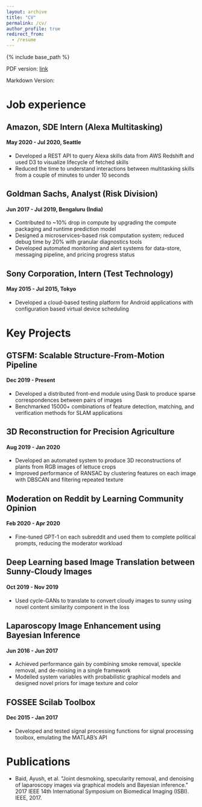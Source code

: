```yaml
---
layout: archive
title: "CV"
permalink: /cv/
author_profile: true
redirect_from:
  - /resume
---
```


{% include base_path %}

PDF version: [link](/files/resume.pdf)

Markdown Version:

# Job experience

## Amazon, SDE Intern (Alexa Multitasking)
#### May 2020 - Jul 2020, Seattle
* Developed a REST API to query Alexa skills data from AWS Redshift and used D3 to visualize lifecycle of fetched skills
* Reduced the time to understand interactions between multitasking skills from a couple of minutes to under 10 seconds

## Goldman Sachs, Analyst (Risk Division)
#### Jun 2017 - Jul 2019, Bengaluru (India)
* Contributed to ~10% drop in compute by upgrading the compute packaging and runtime prediction model
* Designed a microservices-based risk computation system; reduced debug time by 20% with granular diagnostics tools
* Developed automated monitoring and alert systems for data-store, messaging pipeline, and pricing progress status

## Sony Corporation, Intern (Test Technology)
#### May 2015 - Jul 2015, Tokyo
* Developed a cloud-based testing platform for Android applications with configuration based virtual device scheduling

# Key Projects

## GTSFM: Scalable Structure-From-Motion Pipeline
#### Dec 2019 - Present
* Developed a distributed front-end module using Dask to produce sparse correspondences between pairs of images
* Benchmarked 15000+ combinations of feature detection, matching, and verification methods for SLAM applications

## 3D Reconstruction for Precision Agriculture
#### Aug 2019 - Jan 2020
* Developed an automated system to produce 3D reconstructions of plants from RGB images of lettuce crops
* Improved performance of RANSAC by clustering features on each image with DBSCAN and filtering repeated texture

## Moderation on Reddit by Learning Community Opinion
#### Feb 2020 - Apr 2020
* Fine-tuned GPT-1 on each subreddit and used them to complete political prompts, reducing the moderator workload

## Deep Learning based Image Translation between Sunny-Cloudy Images
#### Oct 2019 - Nov 2019
* Used cycle-GANs to translate to convert cloudy images to sunny using novel content similarity component in the loss

## Laparoscopy Image Enhancement using Bayesian Inference
#### Jun 2016 - Jun 2017
* Achieved performance gain by combining smoke removal, speckle removal, and de-noising in a single framework
* Modelled system variables with probabilistic graphical models and designed novel priors for image texture and color

## FOSSEE Scilab Toolbox
#### Dec 2015 - Jan 2017
* Developed and tested signal processing functions for signal processing toolbox, emulating the MATLAB’s API

# Publications
* Baid, Ayush, et al. "Joint desmoking, specularity removal, and denoising of laparoscopy images via graphical models
and Bayesian inference." 2017 IEEE 14th International Symposium on Biomedical Imaging (ISBI). IEEE, 2017.





